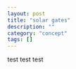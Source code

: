 ```yaml
---
layout: post
title: "solar gates"
description: ""
category: "concept"
tags: []
---
```


test test test